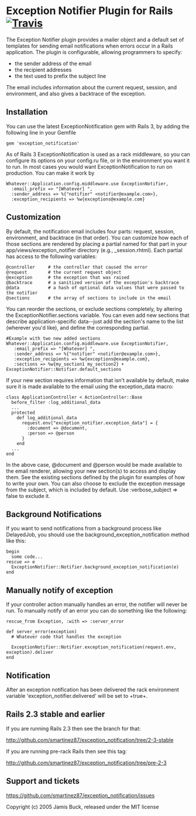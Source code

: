 Exception Notifier Plugin for Rails [![Travis](http://travis-ci.org/smartinez87/exception_notification.png)](http://travis-ci.org/smartinez87/exception_notification)
====

The Exception Notifier plugin provides a mailer object and a default set of
templates for sending email notifications when errors occur in a Rails
application. The plugin is configurable, allowing programmers to specify:

* the sender address of the email
* the recipient addresses
* the text used to prefix the subject line

The email includes information about the current request, session, and
environment, and also gives a backtrace of the exception.

Installation
---

You can use the latest ExceptionNotification gem with Rails 3, by adding
the following line in your Gemfile

    gem 'exception_notification'

As of Rails 3 ExceptionNotification is used as a rack middleware, so you can
configure its options on your config.ru file, or in the environment you
want it to run. In most cases you would want ExceptionNotification to
run on production. You can make it work by

    Whatever::Application.config.middleware.use ExceptionNotifier,
      :email_prefix => "[Whatever] ",
      :sender_address => %{"notifier" <notifier@example.com>},
      :exception_recipients => %w{exceptions@example.com}

Customization
---
By default, the notification email includes four parts: request, session,
environment, and backtrace (in that order). You can customize how each of those
sections are rendered by placing a partial named for that part in your
app/views/exception_notifier directory (e.g., _session.rhtml). Each partial has
access to the following variables:

    @controller     # the controller that caused the error
    @request        # the current request object
    @exception      # the exception that was raised
    @backtrace      # a sanitized version of the exception's backtrace
    @data           # a hash of optional data values that were passed to the notifier
    @sections       # the array of sections to include in the email

You can reorder the sections, or exclude sections completely, by altering the
ExceptionNotifier.sections variable. You can even add new sections that
describe application-specific data--just add the section's name to the list
(wherever you'd like), and define the corresponding partial. 
   
    #Example with two new added sections
    Whatever::Application.config.middleware.use ExceptionNotifier,
	   :email_prefix => "[Whatever] ",
	   :sender_address => %{"notifier" <notifier@example.com>},
	   :exception_recipients => %w{exceptions@example.com},
	   :sections => %w{my_section1 my_section2} + ExceptionNotifier::Notifier.default_sections

If your new section requires information that isn't available by default, make sure
it is made available to the email using the exception_data macro:

    class ApplicationController < ActionController::Base
      before_filter :log_additional_data
      ...
      protected
        def log_additional_data
          request.env["exception_notifier.exception_data"] = {
            :document => @document,
            :person => @person
          }
        end
      ...
    end

In the above case, @document and @person would be made available to the email
renderer, allowing your new section(s) to access and display them. See the
existing sections defined by the plugin for examples of how to write your own.
You can also choose to exclude the exception message from the subject, which is included by default.
Use :verbose_subject => false to exclude it.

Background Notifications
---

If you want to send notifications from a background process like
DelayedJob, you should use the background_exception_notification method
like this:

    begin
      some code...
    rescue => e
      ExceptionNotifier::Notifier.background_exception_notification(e)
    end

Manually notify of exception
---

If your controller action manually handles an error, the notifier will never be
run. To manually notify of an error you can do something like the following:

    rescue_from Exception, :with => :server_error

    def server_error(exception)
      # Whatever code that handles the exception

      ExceptionNotifier::Notifier.exception_notification(request.env, exception).deliver
    end

Notification
---

After an exception notification has been delivered the rack environment variable
'exception_notifier.delivered' will be set to +true+.

Rails 2.3 stable and earlier
---

If you are running Rails 2.3 then see the branch for that: 
 
<a href="http://github.com/smartinez87/exception_notification/tree/2-3-stable">http://github.com/smartinez87/exception_notification/tree/2-3-stable</a>

If you are running pre-rack Rails then see this tag: 

<a href="http://github.com/smartinez87/exception_notification/tree/pre-2-3">http://github.com/smartinez87/exception_notification/tree/pre-2-3</a>

Support and tickets
---

<a href="https://github.com/smartinez87/exception_notification/issues">https://github.com/smartinez87/exception_notification/issues</a>

Copyright (c) 2005 Jamis Buck, released under the MIT license
